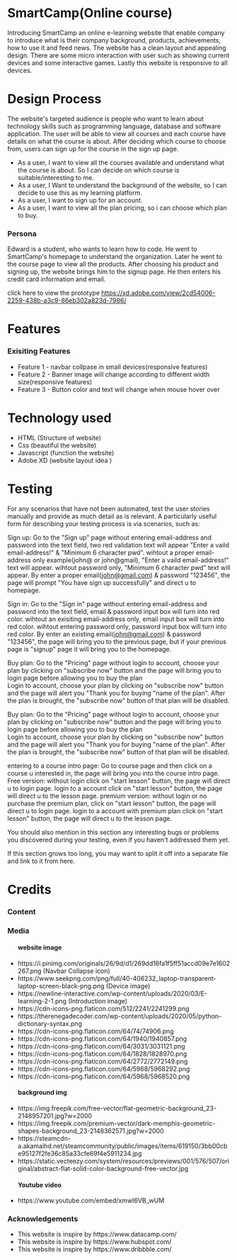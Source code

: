 # SmartCamp(Online course)
Introducing SmartCamp an online e-learning website that enable company to introduce what is their company background, products, achievements, how to use it and feed news. The website has a clean layout and appealing design. There are some micro interaction with user such as showing current devices and some interactive games. Lastly this website is responsive to all devices.

# Design Process
The website's targeted audience is people who want to learn about technology skills such as programming language, database and software application.
The user will be able to view all courses and each course have details on what the course is about. After deciding which course to choose from, users can sign up for the course in the sign up page. 

<ul>
  <li>As a user, I want to view all the courses available and understand what the course is about. So I can decide on which course is suitable/interesting to me.</li>
  <li>As a user, I Want to understand the background of the website, so I can decide to use this as my learning platform.</li>
  <li>As a user, I want to sign up for an account.</li>
  <li>As a user, I want to view all the plan pricing, so i can choose which plan to buy.</li>
</ul>

<h3>Persona</h3>Edward is a student, who wants to learn how to code. He went to SmartCamp's homepage to understand the organization. 
Later he went to the course page to view all the products. After choosing his product and signing up, the website brings him to the signup page.
He then enters his credit card information and email.

click here to view the prototype https://xd.adobe.com/view/2cd54006-2259-438b-a3c9-86eb302a823d-7986/

# Features
<h3>Exisiting Features</h3>
<ul>
  <li>Feature 1 - navbar collpase in small devices(responsive features)</li>
  <li>Feature 2 - Banner image will change according to different width size(responsive features)</li>
  <li>Feature 3 - Button color and text will change when mouse hover over</li>
</ul>

# Technology used
<ul>
  <li>HTML (Structure of website)</li>
  <li>Css (beautiful the website)</li>
  <li>Javascript (function the website)</li>
  <li>Adobe XD (website layout idea )</li>
</ul>

# Testing
For any scenarios that have not been automated, test the user stories manually and provide as much detail as is relevant. A particularly useful form for describing your testing process is via scenarios, such as:


Sign up:
Go to the "Sign up" page
without entering email-address and password into the text field, two red validation text will appear "Enter a vaild email-address!" & "Minimum 6 character pwd".
wihtout a proper email-address only example(john@ or john@gmail), "Enter a vaild email-address!" text will appear.
wihtout password only, "Minimum 6 character pwd" text will appear.
By enter a proper email(john@gmail.com) & password "123456", the page will prompt "You have sign up successfully" and direct u to homepage.

Sign in:
Go to the "Sign in" page
without entering email-address and password into the text field, email & password input box will turn into red color.
wihtout an exisiting email-address only, email input box will turn into red color.
wihtout entering password only, password input box will turn into red color.
By enter an existing email(john@gmail.com) & password "123456", the page will bring you to the previous page, but if your previous page is "signup" page it will bring you to the homepage.

Buy plan:
Go to the "Pricing" page
without login to account, choose your plan by clicking on "subscribe now" button and the page will bring you to login page before allowing you to buy the plan  
Login to account, choose your plan by clicking on "subscribe now" button and the page will alert you "Thank you for buying "name of the plan".
After the plan is brought, the "subscribe now" button of that plan will be disabled.

Buy plan:
Go to the "Pricing" page
without login to account, choose your plan by clicking on "subscribe now" button and the page will bring you to login page before allowing you to buy the plan  
Login to account, choose your plan by clicking on "subscribe now" button and the page will alert you "Thank you for buying "name of the plan".
After the plan is brought, the "subscribe now" button of that plan will be disabled.

entering to a course intro page:
Go to course page and then click on a course u interested in, the page will bring you into the course intro page.
Free version:
without login click on "start lesson" button, the page will direct u to login page.
login to a account click on "start lesson" button, the page will direct u to the lesson page.
premium version:
without login or no purchase the premium plan, click on "start lesson" button, the page will direct u to login page.
login to a account with premium plan click on "start lesson" button, the page will direct u to the lesson page.

You should also mention in this section any interesting bugs or problems you discovered during your testing, even if you haven't addressed them yet.

If this section grows too long, you may want to split it off into a separate file and link to it from here.

# Credits
<h3>Content</h3>
<h3>Media</h3>
<ul>
<h4>website image</h4>
<li>https://i.pinimg.com/originals/26/9d/d1/269dd16fa1f5ff51accd09e7e1602267.png (Navbar Collapse icon)</li>
<li>https://www.seekpng.com/png/full/40-406232_laptop-transparent-laptop-screen-black-png.png (Device image)</li>
<li>https://newline-interactive.com/wp-content/uploads/2020/03/E-learning-2-1.png (Introduction image)</li>  
<li>https://cdn-icons-png.flaticon.com/512/2241/2241299.png</li>
<li>https://therenegadecoder.com/wp-content/uploads/2020/05/python-dictionary-syntax.png</li>
<li>https://cdn-icons-png.flaticon.com/64/74/74906.png</li>
<li>https://cdn-icons-png.flaticon.com/64/1940/1940857.png</li>
<li>https://cdn-icons-png.flaticon.com/64/3031/3031121.png</li>
<li>https://cdn-icons-png.flaticon.com/64/1828/1828970.png</li>
<li>https://cdn-icons-png.flaticon.com/64/2772/2772149.png</li>
<li>https://cdn-icons-png.flaticon.com/64/5968/5968292.png</li>
<li>https://cdn-icons-png.flaticon.com/64/5968/5968520.png</li>
<h4>background img</h4>
<li>https://img.freepik.com/free-vector/flat-geometric-background_23-2148957201.jpg?w=2000</li>
<li>https://img.freepik.com/premium-vector/dark-memphis-geometric-shapes-background_23-2148362571.jpg?w=2000</li>
<li>https://steamcdn-a.akamaihd.net/steamcommunity/public/images/items/619150/3bb00cbe95127f2fe36c85a33cfe69f4e5911234.jpg</li>
<li>https://static.vecteezy.com/system/resources/previews/001/576/507/original/abstract-flat-solid-color-background-free-vector.jpg</li>
<h4>Youtube video</h4>
<li>https://www.youtube.com/embed/xmwI6VB_wUM</li>
</ul>

<h3>Acknowledgements</h3>
<ul>
  <li>This website is inspire by https://www.datacamp.com/</li>
  <li>This website is inspire by https://www.hubspot.com/</li>
  <li>This website is inspire by https://www.dribbble.com/</li>
</ul>



